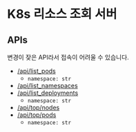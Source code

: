 # K8s 리소스 조회 서버

## APIs

변경이 잦은 API라서 접속이 어려울 수 있습니다.

- [/api/list_pods](http://182.225.15.97:31234/api/list_pods/)
  - `namespace: str`
- [/api/list_namespaces](http://182.225.15.97:31234/api/list_namespaces/)
- [/api/list_deployments](http://182.225.15.97:31234/api/list_deployments/)
  - `namespace: str`
- [/api/top/nodes](http://182.225.15.97:31234/api/top/nodes/)
- [/api/top/pods](http://182.225.15.97:31234/api/top/pods/)
  - `namespace: str`
